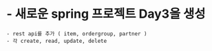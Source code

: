 #  - 새로운 spring 프로젝트 Day3을 생성
    - rest api를 추가 ( item, ordergroup, partner )
    - 각 create, read, update, delete
